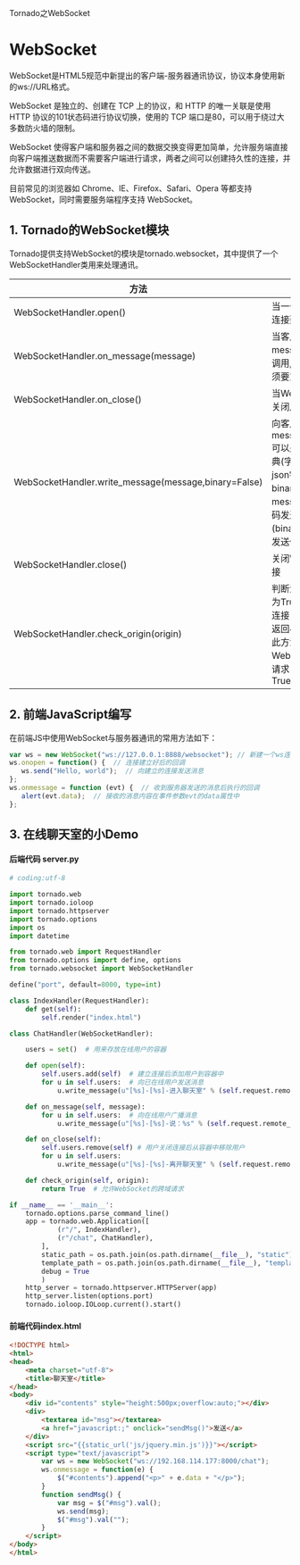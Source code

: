 Tornado之WebSocket

# WebSocket

WebSocket是HTML5规范中新提出的客户端-服务器通讯协议，协议本身使用新的ws://URL格式。

WebSocket 是独立的、创建在 TCP 上的协议，和 HTTP 的唯一关联是使用 HTTP 协议的101状态码进行协议切换，使用的 TCP 端口是80，可以用于绕过大多数防火墙的限制。

WebSocket 使得客户端和服务器之间的数据交换变得更加简单，允许服务端直接向客户端推送数据而不需要客户端进行请求，两者之间可以创建持久性的连接，并允许数据进行双向传送。

目前常见的浏览器如 Chrome、IE、Firefox、Safari、Opera 等都支持 WebSocket，同时需要服务端程序支持 WebSocket。

## 1. Tornado的WebSocket模块

Tornado提供支持WebSocket的模块是tornado.websocket，其中提供了一个WebSocketHandler类用来处理通讯。

| 方法                                       | 描述                                       |
| ---------------------------------------- | ---------------------------------------- |
| WebSocketHandler.open()                  | 当一个WebSocket连接建立后被调用                     |
| WebSocketHandler.on_message(message)     | 当客户端发送消息message过来时被调用,注意此方法必须要重写         |
| WebSocketHandler.on_close()              | 当WebSocket连接关闭后被调用                       |
| WebSocketHandler.write_message(message,binary=False) | 向客户端发送消息message,message可以是字符串或字典(字典会被转换为json字符串).若binary为False，则message以utf8编码发送,二进制模式(binary=True)时,可发送任何字节码 |
| WebSocketHandler.close()                 | 关闭WebSocket连接                            |
| WebSocketHandler.check_origin(origin)    | 判断源origin,如果为True允许请求源连接，如果为False返回403.可以重写此方法来解决WebSocket的跨域请求(如始终return True) |

## 2. 前端JavaScript编写

在前端JS中使用WebSocket与服务器通讯的常用方法如下：

```javascript
var ws = new WebSocket("ws://127.0.0.1:8888/websocket"); // 新建一个ws连接
ws.onopen = function() {  // 连接建立好后的回调
   ws.send("Hello, world");  // 向建立的连接发送消息
};
ws.onmessage = function (evt) {  // 收到服务器发送的消息后执行的回调
   alert(evt.data);  // 接收的消息内容在事件参数evt的data属性中
};
```

## 3. 在线聊天室的小Demo

#### 后端代码 server.py

```python
# coding:utf-8

import tornado.web
import tornado.ioloop
import tornado.httpserver
import tornado.options
import os
import datetime

from tornado.web import RequestHandler
from tornado.options import define, options
from tornado.websocket import WebSocketHandler

define("port", default=8000, type=int)

class IndexHandler(RequestHandler):
    def get(self):
        self.render("index.html")

class ChatHandler(WebSocketHandler):

    users = set()  # 用来存放在线用户的容器

    def open(self):
        self.users.add(self)  # 建立连接后添加用户到容器中
        for u in self.users:  # 向已在线用户发送消息
            u.write_message(u"[%s]-[%s]-进入聊天室" % (self.request.remote_ip, datetime.datetime.now().strftime("%Y-%m-%d %H:%M:%S")))

    def on_message(self, message):
        for u in self.users:  # 向在线用户广播消息
            u.write_message(u"[%s]-[%s]-说：%s" % (self.request.remote_ip, datetime.datetime.now().strftime("%Y-%m-%d %H:%M:%S"), message))

    def on_close(self):
        self.users.remove(self) # 用户关闭连接后从容器中移除用户
        for u in self.users:
            u.write_message(u"[%s]-[%s]-离开聊天室" % (self.request.remote_ip, datetime.datetime.now().strftime("%Y-%m-%d %H:%M:%S")))

    def check_origin(self, origin):
        return True  # 允许WebSocket的跨域请求

if __name__ == '__main__':
    tornado.options.parse_command_line()
    app = tornado.web.Application([
            (r"/", IndexHandler),
            (r"/chat", ChatHandler),
        ],
        static_path = os.path.join(os.path.dirname(__file__), "static"),
        template_path = os.path.join(os.path.dirname(__file__), "template"),
        debug = True
        )
    http_server = tornado.httpserver.HTTPServer(app)
    http_server.listen(options.port)
    tornado.ioloop.IOLoop.current().start()
```

#### 前端代码index.html

```html
<!DOCTYPE html>
<html>
<head>
    <meta charset="utf-8">
    <title>聊天室</title>
</head>
<body>
    <div id="contents" style="height:500px;overflow:auto;"></div>
    <div>
        <textarea id="msg"></textarea>
        <a href="javascript:;" onclick="sendMsg()">发送</a>
    </div>
    <script src="{{static_url('js/jquery.min.js')}}"></script>
    <script type="text/javascript">
        var ws = new WebSocket("ws://192.168.114.177:8000/chat");
        ws.onmessage = function(e) {
            $("#contents").append("<p>" + e.data + "</p>");
        }
        function sendMsg() {
            var msg = $("#msg").val();
            ws.send(msg);
            $("#msg").val("");
        }
    </script>
</body>
</html>
```

